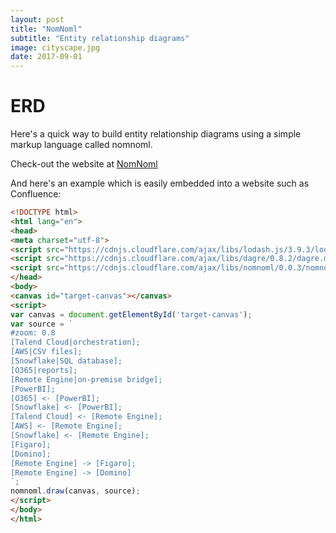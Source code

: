 ```yaml
---
layout: post
title: "NomNoml"
subtitle: "Entity relationship diagrams"
image: cityscape.jpg
date: 2017-09-01
---
```

# ERD
Here's a quick way to build entity relationship diagrams using a simple markup language called nomnoml.

Check-out the website at [NomNoml](http://nomnoml.com/)

And here's an example which is easily embedded into a website such as Confluence:

 
```html
<!DOCTYPE html>
<html lang="en">
<head>
<meta charset="utf-8">
<script src="https://cdnjs.cloudflare.com/ajax/libs/lodash.js/3.9.3/lodash.min.js"></script>
<script src="https://cdnjs.cloudflare.com/ajax/libs/dagre/0.8.2/dagre.min.js"></script>
<script src="https://cdnjs.cloudflare.com/ajax/libs/nomnoml/0.0.3/nomnoml.min.js"></script>
</head>
<body>
<canvas id="target-canvas"></canvas>
<script>
var canvas = document.getElementById('target-canvas');
var source = `
#zoom: 0.8
[Talend Cloud|orchestration];
[AWS|CSV files];
[Snowflake|SQL database];
[O365|reports];
[Remote Engine|on-premise bridge];
[PowerBI];
[O365] <- [PowerBI];
[Snowflake] <- [PowerBI];
[Talend Cloud] <- [Remote Engine];
[AWS] <- [Remote Engine];
[Snowflake] <- [Remote Engine];
[Figaro];
[Domino];
[Remote Engine] -> [Figaro];
[Remote Engine] -> [Domino]
`;
nomnoml.draw(canvas, source);
</script>
</body>
</html>
```